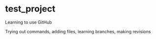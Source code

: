 # test_project
Learning to use GitHub

Trying out commands, adding files, learning branches, making revisions

